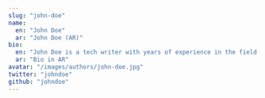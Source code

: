 ```yaml
---
slug: "john-doe"
name:
  en: "John Doe"
  ar: "John Doe (AR)"
bio:
  en: "John Doe is a tech writer with years of experience in the field."
  ar: "Bio in AR"
avatar: "/images/authors/john-doe.jpg"
twitter: "johndoe"
github: "johndoe"
---
```

